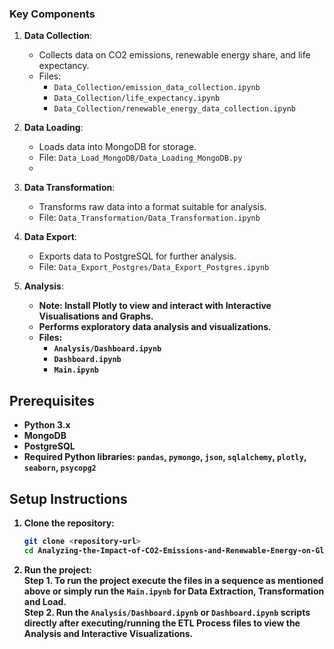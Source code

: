 
### Key Components

1. **Data Collection**:
   - Collects data on CO2 emissions, renewable energy share, and life expectancy.
   - Files: 
     - `Data_Collection/emission_data_collection.ipynb`
     - `Data_Collection/life_expectancy.ipynb`
     - `Data_Collection/renewable_energy_data_collection.ipynb`
2. **Data Loading**:
   - Loads data into MongoDB for storage.
   - File: `Data_Load_MongoDB/Data_Loading_MongoDB.py`
   - 
3. **Data Transformation**:
   - Transforms raw data into a format suitable for analysis.
   - File: `Data_Transformation/Data_Transformation.ipynb`

4. **Data Export**:
   - Exports data to PostgreSQL for further analysis.
   - File: `Data_Export_Postgres/Data_Export_Postgres.ipynb`

5. **Analysis**:
   - <b> Note: Install Plotly to view and interact with Interactive Visualisations and Graphs.
   - Performs exploratory data analysis and visualizations.
   - Files:
     - `Analysis/Dashboard.ipynb`
     - `Dashboard.ipynb`
     - `Main.ipynb`

## Prerequisites

- Python 3.x
- MongoDB
- PostgreSQL
- Required Python libraries: `pandas`, `pymongo`, `json`, `sqlalchemy`, `plotly`, `seaborn`, `psycopg2`

## Setup Instructions

1. Clone the repository:
   ```bash
   git clone <repository-url>
   cd Analyzing-the-Impact-of-CO2-Emissions-and-Renewable-Energy-on-Global-Life-Expectancy
2. Run the project:<br>
  Step 1. To run the project execute the files in a sequence as mentioned above or simply run the `Main.ipynb` for Data Extraction, Transformation and Load.<br>
  Step 2. Run the `Analysis/Dashboard.ipynb` or `Dashboard.ipynb` scripts directly after executing/running the ETL Process files to view the Analysis and Interactive Visualizations.

